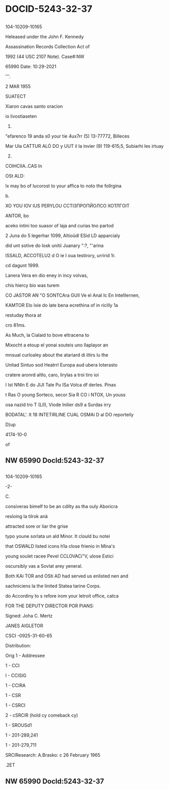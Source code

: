 # DOCID-5243-32-37

##
104-10209-10165

Heleased under the John F. Kennedy

Assassination Records Collection Act of

1992 (44 USC 2107 Note). Case#:NW

65990 Date: 10:29-2021

'''.

2 MAR 1955

SUATECT

Xiaron cavas santo oracion

io livostiaseten

1.

"efarenco 19 anda s0 your tie 4ux7rr (5) 13-77772, Billeces

Mar Ula CATTUR ALÓ DO y UUT il Ia invier (9) 119-615;5, Subiarhi les irtuay

2.

COIHCIIA..CAS In

OSt ALD:

Ix may bo of lucorost to your affica to noto the follrgina

b.

XO YOU IOV IUS PERYLOU ССТІЗПРОПЙОЛСО ХОТЛГОІТ

ANTOR, bo

aceko intini too suasor of laja and curias tno partod

2 Juna do 5 legerhar 1099, Altioüdl ESid LD apparcialy

did unt sotive do losk unitii Juanary ":?, "'arina

ISSALD, ACCOTELU2 d O ie I oua testirory, urririd 1r.

cd dagunt 1999.

Lanera Vera en dio eney in incy volvas,

chis hiercy bio was turem

CO JASTOR AN "O SONTCAra GUIl Ve el Anal Ic En Intelllernen,

KAMTOR Elo Ixie do late bena ecrethina of in ricilly 1a

restuday thora at

cro 81ms.

As Much, la Cialaid to bove eltracena to

Mixocht a etoup el yonai souteis uno llaplayor an

mnsual curloaley about the atariard di iltirs lu the

Unitad Sintuo sod Heatrrl Europa aud ubera Ioterasto

cratere aronrd altlo, caro, lirylas a troi tiro ioi

I Ist NNIn E do JIJI Tale Pu ISa Volca df derles. Pinas

t Ras O young Sorteco, secor Sia R CO i NTOX, Un youss

osa nazid tro T (LIl), Viode Inilier ds9 a Surdas irry

BODATAL'. It 18 INTETIRLINE CUAL OSMAi D al DO reporteily

D)up

4174-10-0

of

NW 65990 Docld:5243-32-37
---

##
104-10209-10165

-2-

C.

consiveras bimelf to be an cdilty as tha ouly Aboricra

resloing la tilrok anä

attracted sore or liar the grise

typo youne sorlata un ald Minor. It clould bu notei

that OSWALD listed icons h1a close frienio in Mina's

young soulet racee Pevel CCLOVACi"V, ulose Estici

oscursibly vas a Sovlat arey yeneral.

Both KAi TOR and OSti AD had served us enlisted nen and

sachniciens la the linited Statea tarine Corps.

do Accordiny to s refore irom your letroit office, catca

FOR THE DEPUTY DIRECTOR POR PIANS:

Signed: Joha C. Mertz

JANES AIGLETOR

CSCI -0925-31-60-65

Distribution:

Orig 1 - Addressee

1 - CCI

I - CCISIG

1 - CCIRA

1 - CSR

1 - CSRCI

2 - cSRCIR (hold cy comeback cy)

1 - SROUSd1

1 - 201-289,241

1 - 201-279,711

SRCIResearch: A.Brasko: c 26 February 1965

.2ET

NW 65990 Docld:5243-32-37
---

